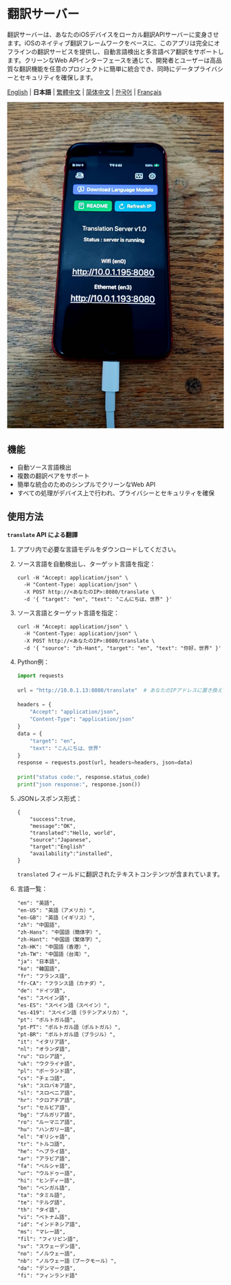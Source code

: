 # 翻訳サーバー

翻訳サーバーは、あなたのiOSデバイスをローカル翻訳APIサーバーに変身させます。iOSのネイティブ翻訳フレームワークをベースに、このアプリは完全にオフラインの翻訳サービスを提供し、自動言語検出と多言語ペア翻訳をサポートします。クリーンなWeb APIインターフェースを通じて、開発者とユーザーは高品質な翻訳機能を任意のプロジェクトに簡単に統合でき、同時にデータプライバシーとセキュリティを確保します。

[English](README.md) | **日本語** | [繁體中文](README.zh-TW.md) | [简体中文](README.zh-CN.md) | [한국어](README.ko.md) | [Français](README.fr.md)

![image](image.jpg)

## 機能

- 自動ソース言語検出
- 複数の翻訳ペアをサポート
- 簡単な統合のためのシンプルでクリーンなWeb API
- すべての処理がデバイス上で行われ、プライバシーとセキュリティを確保

## 使用方法

**`translate` API による翻譯**

1. アプリ内で必要な言語モデルをダウンロードしてください。
2. ソース言語を自動検出し、ターゲット言語を指定：
    ```
    curl -H "Accept: application/json" \
      -H "Content-Type: application/json" \
      -X POST http://<あなたのIP>:8080/translate \
      -d '{ "target": "en", "text": "こんにちは、世界" }'
    ```

3. ソース言語とターゲット言語を指定：
    ```
    curl -H "Accept: application/json" \
      -H "Content-Type: application/json" \
      -X POST http://<あなたのIP>:8080/translate \
      -d '{ "source": "zh-Hant", "target": "en", "text": "你好，世界" }'
    ```

4. Python例：
    ```python
    import requests

    url = "http://10.0.1.13:8080/translate"  # あなたのIPアドレスに置き換えてください

    headers = {
        "Accept": "application/json",
        "Content-Type": "application/json"
    }
    data = {
        "target": "en",
        "text": "こんにちは、世界"
    }
    response = requests.post(url, headers=headers, json=data)

    print("status code:", response.status_code)
    print("json response:", response.json())
    ```

5. JSONレスポンス形式：
    ```
    {
        "success":true,
        "message":"OK",
        "translated":"Hello, world",
        "source":"Japanese",
        "target":"English"
        "availability":"installed",
    }
    ```
    `translated` フィールドに翻訳されたテキストコンテンツが含まれています。

6. 言語一覧：
    ```
    "en": "英語",
    "en-US": "英語（アメリカ）",
    "en-GB": "英語（イギリス）",
    "zh": "中国語",
    "zh-Hans": "中国語（簡体字）",
    "zh-Hant": "中国語（繁体字）",
    "zh-HK": "中国語（香港）",
    "zh-TW": "中国語（台湾）",
    "ja": "日本語",
    "ko": "韓国語",
    "fr": "フランス語",
    "fr-CA": "フランス語（カナダ）",
    "de": "ドイツ語",
    "es": "スペイン語",
    "es-ES": "スペイン語（スペイン）",
    "es-419": "スペイン語（ラテンアメリカ）",
    "pt": "ポルトガル語",
    "pt-PT": "ポルトガル語（ポルトガル）",
    "pt-BR": "ポルトガル語（ブラジル）",
    "it": "イタリア語",
    "nl": "オランダ語",
    "ru": "ロシア語",
    "uk": "ウクライナ語",
    "pl": "ポーランド語",
    "cs": "チェコ語",
    "sk": "スロバキア語",
    "sl": "スロベニア語",
    "hr": "クロアチア語",
    "sr": "セルビア語",
    "bg": "ブルガリア語",
    "ro": "ルーマニア語",
    "hu": "ハンガリー語",
    "el": "ギリシャ語",
    "tr": "トルコ語",
    "he": "ヘブライ語",
    "ar": "アラビア語",
    "fa": "ペルシャ語",
    "ur": "ウルドゥー語",
    "hi": "ヒンディー語",
    "bn": "ベンガル語",
    "ta": "タミル語",
    "te": "テルグ語",
    "th": "タイ語",
    "vi": "ベトナム語",
    "id": "インドネシア語",
    "ms": "マレー語",
    "fil": "フィリピン語",
    "sv": "スウェーデン語",
    "no": "ノルウェー語",
    "nb": "ノルウェー語（ブークモール）",
    "da": "デンマーク語",
    "fi": "フィンランド語"
    ```
